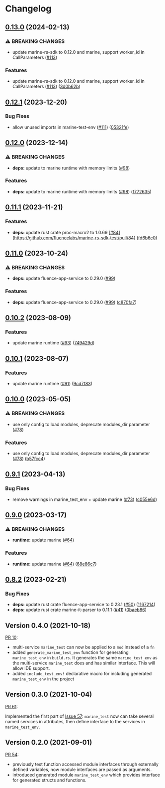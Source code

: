 # Changelog

## [0.13.0](https://github.com/fluencelabs/marine-rs-sdk-test/compare/marine-rs-sdk-test-v0.12.1...marine-rs-sdk-test-v0.13.0) (2024-02-13)


### ⚠ BREAKING CHANGES

* update marine-rs-sdk to 0.12.0 and marine, support worker_id in CallParameters ([#113](https://github.com/fluencelabs/marine-rs-sdk-test/issues/113))

### Features

* update marine-rs-sdk to 0.12.0 and marine, support worker_id in CallParameters ([#113](https://github.com/fluencelabs/marine-rs-sdk-test/issues/113)) ([3d0b62b](https://github.com/fluencelabs/marine-rs-sdk-test/commit/3d0b62bc93e2484dc6b1f33c2fa3a2acc66932f6))

## [0.12.1](https://github.com/fluencelabs/marine-rs-sdk-test/compare/marine-rs-sdk-test-v0.12.0...marine-rs-sdk-test-v0.12.1) (2023-12-20)


### Bug Fixes

* allow unused imports in marine-test-env ([#111](https://github.com/fluencelabs/marine-rs-sdk-test/issues/111)) ([05321fe](https://github.com/fluencelabs/marine-rs-sdk-test/commit/05321fe7b0e09fd95f2b190e08a10fb278f83779))

## [0.12.0](https://github.com/fluencelabs/marine-rs-sdk-test/compare/marine-rs-sdk-test-v0.11.1...marine-rs-sdk-test-v0.12.0) (2023-12-14)


### ⚠ BREAKING CHANGES

* **deps:** update to marine runtime with memory limits ([#98](https://github.com/fluencelabs/marine-rs-sdk-test/issues/98))

### Features

* **deps:** update to marine runtime with memory limits ([#98](https://github.com/fluencelabs/marine-rs-sdk-test/issues/98)) ([f772635](https://github.com/fluencelabs/marine-rs-sdk-test/commit/f772635ccc24f81d1e82da733324e98eebd454c7))

## [0.11.1](https://github.com/fluencelabs/marine-rs-sdk-test/compare/marine-rs-sdk-test-v0.11.0...marine-rs-sdk-test-v0.11.1) (2023-11-21)


### Features

* **deps:** update rust crate proc-macro2 to 1.0.69 [[#84](https://github.com/fluencelabs/marine-rs-sdk-test/issues/84)](https://github.com/fluencelabs/marine-rs-sdk-test/pull/84) ([fd6b6c0](https://github.com/fluencelabs/marine-rs-sdk-test/commit/fd6b6c0d52e787f5c443c826e3573b4b088d6271))

## [0.11.0](https://github.com/fluencelabs/marine-rs-sdk-test/compare/marine-rs-sdk-test-v0.10.2...marine-rs-sdk-test-v0.11.0) (2023-10-24)


### ⚠ BREAKING CHANGES

* **deps:** update fluence-app-service to 0.29.0 ([#99](https://github.com/fluencelabs/marine-rs-sdk-test/issues/99))

### Features

* **deps:** update fluence-app-service to 0.29.0 ([#99](https://github.com/fluencelabs/marine-rs-sdk-test/issues/99)) ([c870fa7](https://github.com/fluencelabs/marine-rs-sdk-test/commit/c870fa7716c77f8ff68b031275fd999726ef1ffd))

## [0.10.2](https://github.com/fluencelabs/marine-rs-sdk-test/compare/marine-rs-sdk-test-v0.10.1...marine-rs-sdk-test-v0.10.2) (2023-08-09)


### Features

* update marine runtime ([#93](https://github.com/fluencelabs/marine-rs-sdk-test/issues/93)) ([749429d](https://github.com/fluencelabs/marine-rs-sdk-test/commit/749429ddcbc890808a20235530ddd32e61d4dd5d))

## [0.10.1](https://github.com/fluencelabs/marine-rs-sdk-test/compare/marine-rs-sdk-test-v0.10.0...marine-rs-sdk-test-v0.10.1) (2023-08-07)


### Features

* update marine runtime ([#91](https://github.com/fluencelabs/marine-rs-sdk-test/issues/91)) ([9cd7f83](https://github.com/fluencelabs/marine-rs-sdk-test/commit/9cd7f834cb6648973a2cf49efb88e5df594930c2))

## [0.10.0](https://github.com/fluencelabs/marine-rs-sdk-test/compare/marine-rs-sdk-test-v0.9.1...marine-rs-sdk-test-v0.10.0) (2023-05-05)


### ⚠ BREAKING CHANGES

* use only config to load modules, deprecate modules_dir parameter ([#78](https://github.com/fluencelabs/marine-rs-sdk-test/issues/78))

### Features

* use only config to load modules, deprecate modules_dir parameter ([#78](https://github.com/fluencelabs/marine-rs-sdk-test/issues/78)) ([b57fcc4](https://github.com/fluencelabs/marine-rs-sdk-test/commit/b57fcc4ab1b06396e3c3f28a8aa3a7157c98a71e))

## [0.9.1](https://github.com/fluencelabs/marine-rs-sdk-test/compare/marine-rs-sdk-test-v0.9.0...marine-rs-sdk-test-v0.9.1) (2023-04-13)


### Bug Fixes

* remove warnings in marine_test_env + update marine ([#73](https://github.com/fluencelabs/marine-rs-sdk-test/issues/73)) ([c055e6d](https://github.com/fluencelabs/marine-rs-sdk-test/commit/c055e6de90d139e4dffad258af7512ae50483d91))

## [0.9.0](https://github.com/fluencelabs/marine-rs-sdk-test/compare/marine-rs-sdk-test-v0.8.2...marine-rs-sdk-test-v0.9.0) (2023-03-17)


### ⚠ BREAKING CHANGES

* **runtime:** update marine ([#64](https://github.com/fluencelabs/marine-rs-sdk-test/issues/64))

### Features

* **runtime:** update marine ([#64](https://github.com/fluencelabs/marine-rs-sdk-test/issues/64)) ([68e86c7](https://github.com/fluencelabs/marine-rs-sdk-test/commit/68e86c7bdb1ddc69d562bbd34b3f8d94de902bd5))

## [0.8.2](https://github.com/fluencelabs/marine-rs-sdk-test/compare/marine-rs-sdk-test-v0.8.1...marine-rs-sdk-test-v0.8.2) (2023-02-21)


### Bug Fixes

* **deps:** update rust crate fluence-app-service to 0.23.1 ([#50](https://github.com/fluencelabs/marine-rs-sdk-test/issues/50)) ([1167214](https://github.com/fluencelabs/marine-rs-sdk-test/commit/11672142621d79293ec17f6ae56e4d48fc4ec835))
* **deps:** update rust crate marine-it-parser to 0.11.1 ([#41](https://github.com/fluencelabs/marine-rs-sdk-test/issues/41)) ([0baeb86](https://github.com/fluencelabs/marine-rs-sdk-test/commit/0baeb863cc066cb5efb72e28986aac1408e08c9b))

## Version 0.4.0 (2021-10-18)
[PR 10](https://github.com/fluencelabs/marine-rs-sdk-test/pull/10):
- multi-service `marine_test` can now be applied to a `mod` instead of a `fn`
- added `generate_marine_test_env` function for generating `marine_test_env` in `build.rs`. It generates the same `marine_test_env` as the multi-service `marine_test` does and has similar interface. This will allow IDE support.
- added `include_test_env!` declarative macro for including generated `marine_test_env` in the project

## Version 0.3.0 (2021-10-04)
[PR 61](https://github.com/fluencelabs/marine-rs-sdk/pull/61):

Implemented the first part of [Issue 57](https://github.com/fluencelabs/marine-rs-sdk/issues/57): `marine_test` now can take several named services in attributes, then define interface to the services in `marine_test_env`.

## Version 0.2.0 (2021-09-01)
[PR 54](https://github.com/fluencelabs/marine-rs-sdk/pull/54):
- previously test function accessed module interfaces through externally defined variables, now module interfaces are passed as arguments.
- introduced generated module `marine_test_env` which provides interface for generated structs and functions.

